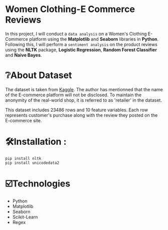 # Women Clothing-E Commerce Reviews
In this project, I will conduct a `data analysis` on a Women's Clothing E-Commerce platform using the **Matplotlib** and **Seaborn** libraries in **Python**. Following this, I will perform a `sentiment analysis` on the product reviews using the **NLTK** package, **Logistic Regression**, **Random Forest Classifier** and **Naive Bayes**.


# ❔About Dataset
The dataset is taken from [Kaggle](https://www.kaggle.com/datasets/nicapotato/womens-ecommerce-clothing-reviews). The author has mentionned that the name of the E-commerce platform will not be disclosed. To maintain the anonymity of the real-world shop, it is referred to as 'retailer' in the dataset.

This dataset includes 23486 rows and 10 feature variables. Each row represents customer's purchase along with the review they posted on the E-commerce site.


# 🛠️Installation :
```
pip install nltk
pip install unicodedata2
```

# ☑️Technologies
- Python
- Matplotlib
- Seaborn
- Scikit-Learn
- Regex
